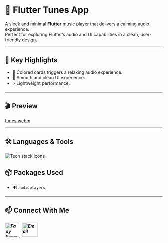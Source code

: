 # 🎵 Flutter Tunes App

A sleek and minimal **Flutter** music player that delivers a calming audio experience.  
Perfect for exploring Flutter’s audio and UI capabilities in a clean, user-friendly design.

---

## 🎯 Key Highlights

- 🎼 Colored cards triggers a relaxing audio experience.
- 🧘 Smooth and clean UI experience.
- ⚡ Lightweight performance.

---

## 🎬 Preview

[tunes.webm](https://github.com/Fady-Esam/Tunes-App/assets/146977882/174fa79b-1f43-4067-9d98-fc1e46243117)

---

## 🛠️ Languages & Tools
<p align="left"> 
          <img src="https://skillicons.dev/icons?i=flutter,dart,vscode,git,github" alt="Tech stack icons" />
</p

---

## 📦 Packages Used
- 🔊 `audioplayers`

---

## 📫 Connect With Me
<h5 align="left"> 
<a href="https://www.linkedin.com/in/fady-esam/" target="_blank"> 
  <img src="https://raw.githubusercontent.com/rahuldkjain/github-profile-readme-generator/master/src/images/icons/Social/linked-in-alt.svg" alt="Fady Esam" height="45" width="45" /> 
  </a> 
   &nbsp;
  <a href="mailto:fady.esam.0101@gmail.com" target="_blank"> 
    <img src="https://cdn-icons-png.flaticon.com/512/732/732200.png" alt="Email" height="45" width="50" /> 
</a> 
</h5>


